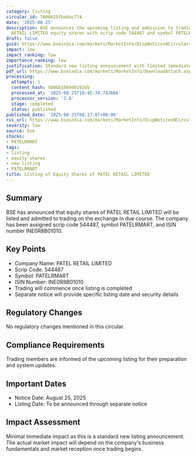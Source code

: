 ```yaml
---
category: listing
circular_id: 7600625fba0ac774
date: '2025-08-25'
description: BSE announces the upcoming listing and admission to trading of PATEL
  RETAIL LIMITED equity shares with scrip code 544487 and symbol PATELRMART.
draft: false
guid: https://www.bseindia.com/markets/MarketInfo/DispNoticesNCirculars.aspx?Noticeid={FE0A1CB3-3922-4E15-88BE-1CF4D7D9BBBC}&noticeno=20250825-10&dt=08/25/2025&icount=10&totcount=67&flag=0
impact: low
impact_ranking: low
importance_ranking: low
justification: Standard new listing announcement with limited immediate market impact
pdf_url: https://www.bseindia.com/markets/MarketInfo/DownloadAttach.aspx?id=20250825-10&attachedId=
processing:
  attempts: 1
  content_hash: 580bb1089d6193db
  processed_at: '2025-08-25T18:45:34.743666'
  processor_version: '2.0'
  stage: completed
  status: published
published_date: '2025-08-25T08:17:07+00:00'
rss_url: https://www.bseindia.com/markets/MarketInfo/DispNoticesNCirculars.aspx?Noticeid={FE0A1CB3-3922-4E15-88BE-1CF4D7D9BBBC}&noticeno=20250825-10&dt=08/25/2025&icount=10&totcount=67&flag=0
severity: low
source: bse
stocks:
- PATELRMART
tags:
- listing
- equity-shares
- new-listing
- PATELRMART
title: Listing of Equity Shares of PATEL RETAIL LIMITED
---
```


## Summary

BSE has announced that equity shares of PATEL RETAIL LIMITED will be listed and admitted to trading on the exchange in due course. The company has been assigned scrip code 544487, symbol PATELRMART, and ISIN number INE0R8B01010.

## Key Points

- Company Name: PATEL RETAIL LIMITED
- Scrip Code: 544487
- Symbol: PATELRMART
- ISIN Number: INE0R8B01010
- Trading will commence once listing is completed
- Separate notice will provide specific listing date and security details

## Regulatory Changes

No regulatory changes mentioned in this circular.

## Compliance Requirements

Trading members are informed of the upcoming listing for their preparation and system updates.

## Important Dates

- Notice Date: August 25, 2025
- Listing Date: To be announced through separate notice

## Impact Assessment

Minimal immediate impact as this is a standard new listing announcement. The actual market impact will depend on the company's business fundamentals and market reception once trading begins.